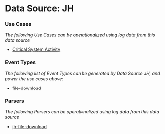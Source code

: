 Data Source: JH
===============

### Use Cases

_The following Use Cases can be operationalized using log data from this data source_

* [Critical System Activity](usecase_critical_system_activity.md)


### Event Types

_The following list of Event Types can be generated by Data Source JH, and power the use cases above:_

- file-download


### Parsers

_The following Parsers can be operationalized using log data from this data source_

* [jh-file-download](parserContent_jh-file-download.md)
